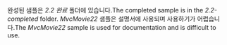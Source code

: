 <span data-ttu-id="96581-101">완성된 샘플은 *2.2 완료* 폴더에 있습니다.</span><span class="sxs-lookup"><span data-stu-id="96581-101">The completed sample is in the *2.2-completed* folder.</span></span> <span data-ttu-id="96581-102">*MvcMovie22* 샘플은 설명서에 사용되며 사용하기가 어렵습니다.</span><span class="sxs-lookup"><span data-stu-id="96581-102">The *MvcMovie22* sample is used for documentation and is difficult to use.</span></span>